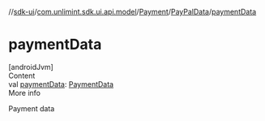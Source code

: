 //[sdk-ui](../../../../index.md)/[com.unlimint.sdk.ui.api.model](../../index.md)/[Payment](../index.md)/[PayPalData](index.md)/[paymentData](payment-data.md)



# paymentData  
[androidJvm]  
Content  
val [paymentData](payment-data.md): [PaymentData](../../../com.unlimint.sdk.ui.api.model.payment/-payment-data/index.md)  
More info  


Payment data

  



